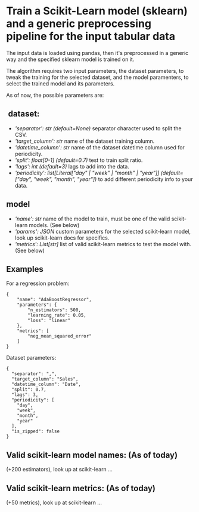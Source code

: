 # Train a Scikit-Learn model (sklearn) and a generic preprocessing pipeline for the input tabular data

The input data is loaded using pandas, then it's preprocessed in a generic way and the specified sklearn model is trained on it.

The algorithm requires two input parameters, the dataset parameters, to tweak the training for the selected dataset, and the model paramenters, to select the trained model and its parameters.

As of now, the possible parameters are:
##  dataset:

- _'separator': str (default=None)_ separator character used to split the CSV.
- _'target_column': str_ name of the dataset training column.
- _'datetime_column': str_ name of the dataset datetime column used for periodicity.
- _'split': float[0-1] (default=0.7)_ test to train split ratio.
- _'lags': int (default=3)_ lags to add into the data.
- _'periodicity': list[Literal["day" | "week" | "month" | "year"]] (default=["day", "week", "month", "year"])_ to add different periodicity info to your data.

## model

- _'name': str_ name of the model to train, must be one of the valid scikit-learn models. (See below)
- _'params': JSON_ custom parameters for the selected scikit-learn model, look up scikit-learn docs for specifics.
- _'metrics': List[str]_ list of valid scikit-learn metrics to test the model with. (See below)

## Examples

For a regression problem:

```
{
    "name": "AdaBoostRegressor",
    "parameters": {
        "n_estimators": 500,
        "learning_rate": 0.05,
        "loss": "linear"
    },
    "metrics": [
        "neg_mean_squared_error"
    ]
}
```

Dataset parameters:

```
{
  "separator": ",",
  "target_column": "Sales",
  "datetime_column": "Date",
  "split": 0.7,
  "lags": 3,
  "periodicity": [
    "day",
    "week",
    "month",
    "year"
  ],
  "is_zipped": false
}
```

## Valid scikit-learn model names: (As of today)

(+200 estimators), look up at scikit-learn
...

## Valid scikit-learn metrics: (As of today)

(+50 metrics), look up at scikit-learn
...
